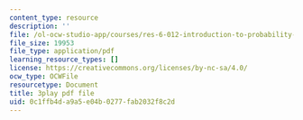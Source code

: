 ```yaml
---
content_type: resource
description: ''
file: /ol-ocw-studio-app/courses/res-6-012-introduction-to-probability-spring-2018/0c1ffb4da9a5e04b0277fab2032f8c2d_MPRKc4UPoJk.pdf
file_size: 19953
file_type: application/pdf
learning_resource_types: []
license: https://creativecommons.org/licenses/by-nc-sa/4.0/
ocw_type: OCWFile
resourcetype: Document
title: 3play pdf file
uid: 0c1ffb4d-a9a5-e04b-0277-fab2032f8c2d
---
```

